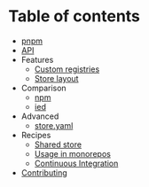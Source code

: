 # Table of contents

* [pnpm](../README.md)
* [API](api.md)
* Features
  * [Custom registries](custom-registries.md)
  * [Store layout](store-layout.md)
* Comparison
  * [npm](vs-npm.md)
  * [ied](vs-ied.md)
* Advanced
  * [store.yaml](store-yaml.md)
* Recipes
  * [Shared store](recipes/shared-store.md)
  * [Usage in monorepos](recipes/usage-in-monorepos.md)
  * [Continuous Integration](recipes/continuous-integration.md)
* [Contributing](../CONTRIBUTING.md)
